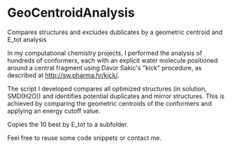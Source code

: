 # GeoCentroidAnalysis
Compares structures and excludes dublicates by a geometric centroid and E_tot analysis

In my computational chemistry projects, I performed the analysis of hundreds of conformers, each with an explicit water molecule positioned around a central fragment using Davor Sakic's "kick" procedure, as described at http://sw.pharma.hr/kick/.

The script I developed compares all optimized structures (in solution, SMD(H2O)) and identifies potential duplicates and mirror structures. This is achieved by comparing the geometric centroids of the conformers and applying an energy cutoff value.


Copies the 10 best by E_tot to a subfolder.

Feel free to reuse some code snippets or contact me.
